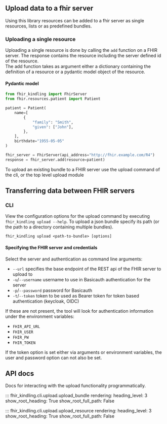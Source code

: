 ## Upload data to a fhir server
Using this library resources can be added to a fhir server as single resources, lists or as predefined 
bundles.


### Uploading a single resource

Uploading a single resource is done by calling the `add` function on a FHIR server.
The response contains the resource including the server defined id of the resource.  
The add function takes as argument either a dictionary containing the definition of a resource or a 
pydantic model object of the resource.

#### Pydantic model

```python
from fhir_kindling import FhirServer
from fhir.resources.patient import Patient

patient = Patient(
    name=[
        {
            "family": "Smith",
            "given": ["John"],
        },
    ],
    birthdate="1955-05-05"
)

fhir_server = FhirServer(api_address="http://fhir.example.com/R4")
response = fhir_server.add(resource=patient)
```

To upload an existing bundle to a FHIR server use the upload command of the cli, or the top level upload module


## Transferring data between FHIR servers


### CLI

View the configuration options for the upload command by executing `fhir_kindling upload --help`.
To upload a json bundle specify its path (or the path to a directory containing multiple bundles).
```terminal
fhir_kindling upload <path-to-bundle> [options]
```

#### Specifying the FHIR server and credentials
Select the server and authentication as command line arguments:

- `--url` specifies the base endpoint of the REST api of the FHIR server to upload to
- `-u`/`--username` username to use in Basicauth authentication for the server
- `-p`/`--password` password for Basicauth
- `-t`/`--token` token to be used as Bearer token for token based authentication (keycloak, OIDC)

If these are not present, the tool will look for authentication information under the environment variables:

- `FHIR_API_URL`
- `FHIR_USER`
- `FHIR_PW`
- `FHIR_TOKEN`

If the token option is set either via arguments or environment variables, the user and password option can not also
be set.


## API docs
Docs for interacting with the upload functionality programmatically.

::: fhir_kindling.cli.upload.upload_bundle
    rendering:
      heading_level: 3
      show_root_heading: True
      show_root_full_path: False

::: fhir_kindling.cli.upload.upload_resource
    rendering:
      heading_level: 3
      show_root_heading: True
      show_root_full_path: False






